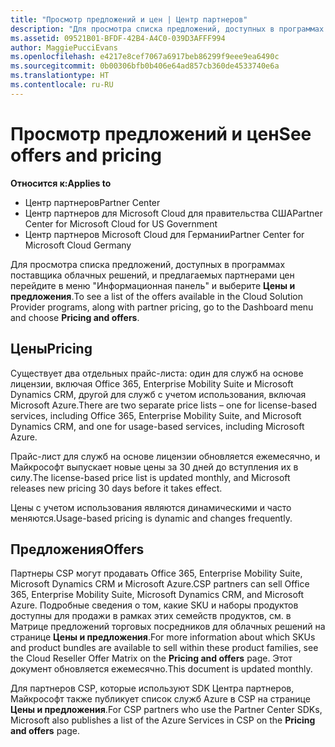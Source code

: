 ```yaml
---
title: "Просмотр предложений и цен | Центр партнеров"
description: "Для просмотра списка предложений, доступных в программах поставщика облачных решений, и предлагаемых партнерами цен перейдите в меню &quot;Информационная панель&quot; и выберите &quot;Цены и предложения&quot;."
ms.assetid: 09521B01-BFDF-42B4-A4C0-039D3AFFF994
author: MaggiePucciEvans
ms.openlocfilehash: e4217e8cef7067a6917beb86299f9eee9ea6490c
ms.sourcegitcommit: 0b00306bfb0b406e64ad857cb360de4533740e6a
ms.translationtype: HT
ms.contentlocale: ru-RU
---
```

# <a name="see-offers-and-pricing"></a><span data-ttu-id="2ef2f-103">Просмотр предложений и цен</span><span class="sxs-lookup"><span data-stu-id="2ef2f-103">See offers and pricing</span></span>

**<span data-ttu-id="2ef2f-104">Относится к:</span><span class="sxs-lookup"><span data-stu-id="2ef2f-104">Applies to</span></span>**

-  <span data-ttu-id="2ef2f-105">Центр партнеров</span><span class="sxs-lookup"><span data-stu-id="2ef2f-105">Partner Center</span></span>
-  <span data-ttu-id="2ef2f-106">Центр партнеров для Microsoft Cloud для правительства США</span><span class="sxs-lookup"><span data-stu-id="2ef2f-106">Partner Center for Microsoft Cloud for US Government</span></span>
-  <span data-ttu-id="2ef2f-107">Центр партнеров Microsoft Cloud для Германии</span><span class="sxs-lookup"><span data-stu-id="2ef2f-107">Partner Center for Microsoft Cloud Germany</span></span>

<span data-ttu-id="2ef2f-108">Для просмотра списка предложений, доступных в программах поставщика облачных решений, и предлагаемых партнерами цен перейдите в меню "Информационная панель" и выберите **Цены и предложения**.</span><span class="sxs-lookup"><span data-stu-id="2ef2f-108">To see a list of the offers available in the Cloud Solution Provider programs, along with partner pricing, go to the Dashboard menu and choose **Pricing and offers**.</span></span>

## <a name="pricing"></a><span data-ttu-id="2ef2f-109">Цены</span><span class="sxs-lookup"><span data-stu-id="2ef2f-109">Pricing</span></span>


<span data-ttu-id="2ef2f-110">Существует два отдельных прайс-листа: один для служб на основе лицензии, включая Office 365, Enterprise Mobility Suite и Microsoft Dynamics CRM, другой для служб с учетом использования, включая Microsoft Azure.</span><span class="sxs-lookup"><span data-stu-id="2ef2f-110">There are two separate price lists – one for license-based services, including Office 365, Enterprise Mobility Suite, and Microsoft Dynamics CRM, and one for usage-based services, including Microsoft Azure.</span></span>

<span data-ttu-id="2ef2f-111">Прайс-лист для служб на основе лицензии обновляется ежемесячно, и Майкрософт выпускает новые цены за 30 дней до вступления их в силу.</span><span class="sxs-lookup"><span data-stu-id="2ef2f-111">The license-based price list is updated monthly, and Microsoft releases new pricing 30 days before it takes effect.</span></span>

<span data-ttu-id="2ef2f-112">Цены с учетом использования являются динамическими и часто меняются.</span><span class="sxs-lookup"><span data-stu-id="2ef2f-112">Usage-based pricing is dynamic and changes frequently.</span></span>

## <a name="offers"></a><span data-ttu-id="2ef2f-113">Предложения</span><span class="sxs-lookup"><span data-stu-id="2ef2f-113">Offers</span></span>


<span data-ttu-id="2ef2f-114">Партнеры CSP могут продавать Office 365, Enterprise Mobility Suite, Microsoft Dynamics CRM и Microsoft Azure.</span><span class="sxs-lookup"><span data-stu-id="2ef2f-114">CSP partners can sell Office 365, Enterprise Mobility Suite, Microsoft Dynamics CRM, and Microsoft Azure.</span></span> <span data-ttu-id="2ef2f-115">Подробные сведения о том, какие SKU и наборы продуктов доступны для продажи в рамках этих семейств продуктов, см. в Матрице предложений торговых посредников для облачных решений на странице **Цены и предложения**.</span><span class="sxs-lookup"><span data-stu-id="2ef2f-115">For more information about which SKUs and product bundles are available to sell within these product families, see the Cloud Reseller Offer Matrix on the **Pricing and offers** page.</span></span> <span data-ttu-id="2ef2f-116">Этот документ обновляется ежемесячно.</span><span class="sxs-lookup"><span data-stu-id="2ef2f-116">This document is updated monthly.</span></span>

<span data-ttu-id="2ef2f-117">Для партнеров CSP, которые используют SDK Центра партнеров, Майкрософт также публикует список служб Azure в CSP на странице **Цены и предложения**.</span><span class="sxs-lookup"><span data-stu-id="2ef2f-117">For CSP partners who use the Partner Center SDKs, Microsoft also publishes a list of the Azure Services in CSP on the **Pricing and offers** page.</span></span>

 

 



